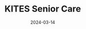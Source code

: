 ---  
layout: startup_page  
title: "KITES Senior Care"  
id: "kitesseniorcare.com"  
permalink: "/kitesseniorcarekitesseniorcare.com03142024/"  
website: "https://kitesseniorcare.com/"  
funding_round: "Series A"  
funding_amount: "₹65Cr"  
investors: "Manipal Education and Medical Group (MEMG) Family Office Fund"  
about: "KITES Senior Care provides geriatric care services, including palliative care, post-surgery rehab, and dementia care, both at care centers and in-home. They utilize technology like the Seniorshield platform to track senior health and wellness and aim to expand their bed capacity threefold in the next six quarters."  
markets: "Healthtech, Geriatric Care"  
hq: "Bangalore, Karnataka, India"  
founded_year: "2015"  
linkedin: "https://in.linkedin.com/company/kites-geriatric-&-senior-care-specialist"  
twitter: "https://twitter.com/KitesCare"  
instagram: ""  
facebook: "https://www.facebook.com/kiteshealth"  
crunchbase: "https://www.crunchbase.com/organization/kites-health"  
pitchbook: "https://pitchbook.com/profiles/company/160820-47"  

date_display: "14-Mar-2024"  
date: "2024-03-14"

# SEO Optimization  
meta_title: "KITES Senior Care - Series A Funding (₹65Cr)"  
meta_description: "KITES Senior Care, KITES Senior Care provides geriatric care services, including palliative care, post-surgery rehab, and dementia care, both at care centers and in-home..."  
meta_keywords: "KITES Senior Care, Healthtech, Geriatric Care, Series A funding"  
canonical_url: "https://startup.projectstartups.com/kitesseniorcarekitesseniorcare.com03142024/"  
---